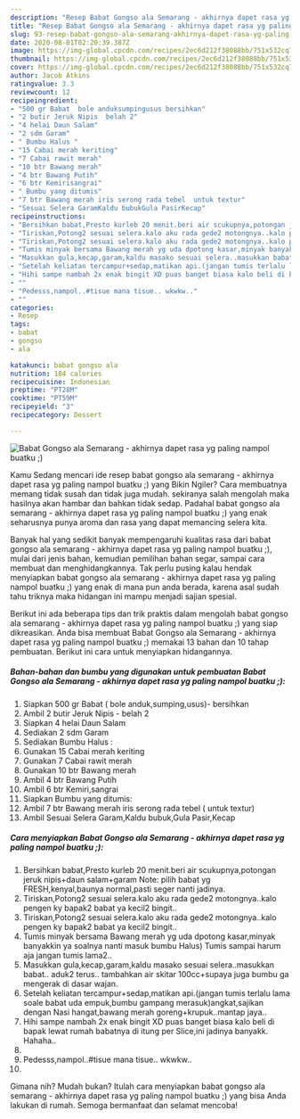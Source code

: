 ```yaml
---
description: "Resep Babat Gongso ala Semarang - akhirnya dapet rasa yg paling nampol buatku ;) | Bahan Membuat Babat Gongso ala Semarang - akhirnya dapet rasa yg paling nampol buatku ;) Yang Bikin Ngiler"
title: "Resep Babat Gongso ala Semarang - akhirnya dapet rasa yg paling nampol buatku ;) | Bahan Membuat Babat Gongso ala Semarang - akhirnya dapet rasa yg paling nampol buatku ;) Yang Bikin Ngiler"
slug: 93-resep-babat-gongso-ala-semarang-akhirnya-dapet-rasa-yg-paling-nampol-buatku-bahan-membuat-babat-gongso-ala-semarang-akhirnya-dapet-rasa-yg-paling-nampol-buatku-yang-bikin-ngiler
date: 2020-08-01T02:20:39.387Z
image: https://img-global.cpcdn.com/recipes/2ec6d212f38088bb/751x532cq70/babat-gongso-ala-semarang-akhirnya-dapet-rasa-yg-paling-nampol-buatku-foto-resep-utama.jpg
thumbnail: https://img-global.cpcdn.com/recipes/2ec6d212f38088bb/751x532cq70/babat-gongso-ala-semarang-akhirnya-dapet-rasa-yg-paling-nampol-buatku-foto-resep-utama.jpg
cover: https://img-global.cpcdn.com/recipes/2ec6d212f38088bb/751x532cq70/babat-gongso-ala-semarang-akhirnya-dapet-rasa-yg-paling-nampol-buatku-foto-resep-utama.jpg
author: Jacob Atkins
ratingvalue: 3.3
reviewcount: 12
recipeingredient:
- "500 gr Babat  bole anduksumpingusus bersihkan"
- "2 butir Jeruk Nipis  belah 2"
- "4 helai Daun Salam"
- "2 sdm Garam"
- " Bumbu Halus "
- "15 Cabai merah keriting"
- "7 Cabai rawit merah"
- "10 btr Bawang merah"
- "4 btr Bawang Putih"
- "6 btr Kemirisangrai"
- " Bumbu yang ditumis"
- "7 btr Bawang merah iris serong rada tebel  untuk textur"
- "Sesuai Selera GaramKaldu bubukGula PasirKecap"
recipeinstructions:
- "Bersihkan babat,Presto kurleb 20 menit.beri air scukupnya,potongan jeruk nipis+daun salam+garam Note: pilih babat yg FRESH,kenyal,baunya normal,pasti seger nanti jadinya."
- "Tiriskan,Potong2 sesuai selera.kalo aku rada gede2 motongnya..kalo pengen ky bapak2 babat ya kecil2 bingit.."
- "Tiriskan,Potong2 sesuai selera.kalo aku rada gede2 motongnya..kalo pengen ky bapak2 babat ya kecil2 bingit.."
- "Tumis minyak bersama Bawang merah yg uda dpotong kasar,minyak banyakkin ya soalnya nanti masuk bumbu Halus) Tumis sampai harum aja jangan tumis lama2.."
- "Masukkan gula,kecap,garam,kaldu masako sesuai selera..masukkan babat.. aduk2 terus.. tambahkan air skitar 100cc+supaya juga bumbu ga mengerak di dasar wajan."
- "Setelah keliatan tercampur+sedap,matikan api.(jangan tumis terlalu lama soale babat uda empuk,bumbu gampang merasuk)angkat,sajikan dengan Nasi hangat,bawang merah goreng+krupuk..mantap jaya.."
- "Hihi sampe nambah 2x enak bingit XD puas banget biasa kalo beli di bapak lewat rumah babatnya di itung per Slice,ini jadinya banyakk. Hahaha.."
- ""
- "Pedesss,nampol..#tisue mana tisue.. wkwkw.."
- ""
categories:
- Resep
tags:
- babat
- gongso
- ala

katakunci: babat gongso ala 
nutrition: 184 calories
recipecuisine: Indonesian
preptime: "PT28M"
cooktime: "PT59M"
recipeyield: "3"
recipecategory: Dessert

---
```



![Babat Gongso ala Semarang - akhirnya dapet rasa yg paling nampol buatku ;)](https://img-global.cpcdn.com/recipes/2ec6d212f38088bb/751x532cq70/babat-gongso-ala-semarang-akhirnya-dapet-rasa-yg-paling-nampol-buatku-foto-resep-utama.jpg)

Kamu Sedang mencari ide resep babat gongso ala semarang - akhirnya dapet rasa yg paling nampol buatku ;) yang Bikin Ngiler? Cara membuatnya memang tidak susah dan tidak juga mudah. sekiranya salah mengolah maka hasilnya akan hambar dan bahkan tidak sedap. Padahal babat gongso ala semarang - akhirnya dapet rasa yg paling nampol buatku ;) yang enak seharusnya punya aroma dan rasa yang dapat memancing selera kita.

Banyak hal yang sedikit banyak mempengaruhi kualitas rasa dari babat gongso ala semarang - akhirnya dapet rasa yg paling nampol buatku ;), mulai dari jenis bahan, kemudian pemilihan bahan segar, sampai cara membuat dan menghidangkannya. Tak perlu pusing kalau hendak menyiapkan babat gongso ala semarang - akhirnya dapet rasa yg paling nampol buatku ;) yang enak di mana pun anda berada, karena asal sudah tahu triknya maka hidangan ini mampu menjadi sajian spesial.




Berikut ini ada beberapa tips dan trik praktis dalam mengolah babat gongso ala semarang - akhirnya dapet rasa yg paling nampol buatku ;) yang siap dikreasikan. Anda bisa membuat Babat Gongso ala Semarang - akhirnya dapet rasa yg paling nampol buatku ;) memakai 13 bahan dan 10 tahap pembuatan. Berikut ini cara untuk menyiapkan hidangannya.

<!--inarticleads1-->

##### Bahan-bahan dan bumbu yang digunakan untuk pembuatan Babat Gongso ala Semarang - akhirnya dapet rasa yg paling nampol buatku ;):

1. Siapkan 500 gr Babat ( bole anduk,sumping,usus)- bersihkan
1. Ambil 2 butir Jeruk Nipis - belah 2
1. Siapkan 4 helai Daun Salam
1. Sediakan 2 sdm Garam
1. Sediakan  Bumbu Halus :
1. Gunakan 15 Cabai merah keriting
1. Gunakan 7 Cabai rawit merah
1. Gunakan 10 btr Bawang merah
1. Ambil 4 btr Bawang Putih
1. Ambil 6 btr Kemiri,sangrai
1. Siapkan  Bumbu yang ditumis:
1. Ambil 7 btr Bawang merah iris serong rada tebel ( untuk textur)
1. Ambil Sesuai Selera Garam,Kaldu bubuk,Gula Pasir,Kecap




<!--inarticleads2-->

##### Cara menyiapkan Babat Gongso ala Semarang - akhirnya dapet rasa yg paling nampol buatku ;):

1. Bersihkan babat,Presto kurleb 20 menit.beri air scukupnya,potongan jeruk nipis+daun salam+garam Note: pilih babat yg FRESH,kenyal,baunya normal,pasti seger nanti jadinya.
1. Tiriskan,Potong2 sesuai selera.kalo aku rada gede2 motongnya..kalo pengen ky bapak2 babat ya kecil2 bingit..
1. Tiriskan,Potong2 sesuai selera.kalo aku rada gede2 motongnya..kalo pengen ky bapak2 babat ya kecil2 bingit..
1. Tumis minyak bersama Bawang merah yg uda dpotong kasar,minyak banyakkin ya soalnya nanti masuk bumbu Halus) Tumis sampai harum aja jangan tumis lama2..
1. Masukkan gula,kecap,garam,kaldu masako sesuai selera..masukkan babat.. aduk2 terus.. tambahkan air skitar 100cc+supaya juga bumbu ga mengerak di dasar wajan.
1. Setelah keliatan tercampur+sedap,matikan api.(jangan tumis terlalu lama soale babat uda empuk,bumbu gampang merasuk)angkat,sajikan dengan Nasi hangat,bawang merah goreng+krupuk..mantap jaya..
1. Hihi sampe nambah 2x enak bingit XD puas banget biasa kalo beli di bapak lewat rumah babatnya di itung per Slice,ini jadinya banyakk. Hahaha..
1. 
1. Pedesss,nampol..#tisue mana tisue.. wkwkw..
1. 




Gimana nih? Mudah bukan? Itulah cara menyiapkan babat gongso ala semarang - akhirnya dapet rasa yg paling nampol buatku ;) yang bisa Anda lakukan di rumah. Semoga bermanfaat dan selamat mencoba!
